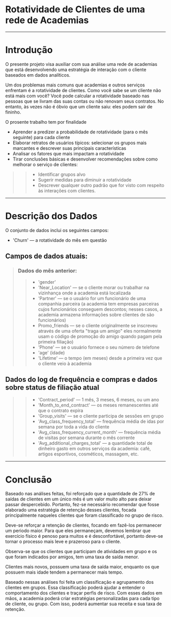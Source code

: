 # Rotatividade de Clientes de uma rede de Academias 

---

# Introdução

O presente projeto visa auxiliar com sua análise uma rede de academias que está desenvolvendo uma estratégia de interação com o cliente baseados em dados analíticos.

Um dos problemas mais comuns que academias e outros serviços enfrentam é a rotatividade de clientes. Como você sabe se um cliente não está mais com você? Você pode calcular a rotatividade baseado nas pessoas que se livram das suas contas ou não renovam seus contratos. No entanto, às vezes não é óbvio que um cliente saiu: eles podem sair de fininho.

O prosente trabalho tem por finalidade


*	Aprender a predizer a probabilidade de rotatividade (para o mês seguinte) para cada cliente
*	Elaborar retratos de usuários típicos: selecionar os grupos mais marcantes e descrever suas principais características
*	Analisar os fatores que mais impactam a rotatividade
*	Tirar conclusões básicas e desenvolver recomendações sobre como melhorar o serviço de clientes:
>> *	Identificar grupos alvo
>> *	Sugerir medidas para diminuir a rotatividade
>> *	Descrever qualquer outro padrão que for visto com respeito às interações com clientes.

---

# Descrição dos Dados

O conjunto de dados inclui os seguintes campos:

*	'Churn' — a rotatividade do mês em questão
## Campos de dados atuais:
> ###	Dados do mês anterior:
>> *	'gender'
>> *	'Near_Location' — se o cliente morar ou trabalhar na vizinhança onde a academia está localizada
>> *	'Partner' — se o usuário for um funcionário de uma companhia parceira (a academia tem empresas parceiras cujos funcionários conseguem descontos; nesses casos, a academia armazena informações sobre clientes de são funcionários)
>> *	Promo_friends — se o cliente originalmente se inscreveu através de uma oferta "traga um amigo" eles normalmente usam o código de promoção do amigo quando pagam pela primeira filiação)
>> *	'Phone' — se o usuário fornece o seu número de telefone
>> *	'age' (idade)
>> *	'Lifetime' — o tempo (em meses) desde a primeira vez que o cliente veio à academia

## Dados do log de frequência e compras e dados sobre status de filiação atual
>> *	'Contract_period' — 1 mês, 3 meses, 6 meses, ou um ano
>> *	'Month_to_end_contract' — os meses remanescentes até que o contrato expira
>> *	'Group_visits' — se o cliente participa de sessões em grupo
>> *	'Avg_class_frequency_total' — frequência média de idas por semana por toda a vida do cliente
>> *	'Avg_class_frequency_current_month' — frequência média de visitas por semana durante o mês corrente
>> *	'Avg_additional_charges_total' — a quantidade total de dinheiro gasto em outros serviços da academia: café, artigos esportivos, cosméticos, massagem, etc.

--- 

# Conclusão

Baseado nas análises feitas, foi reforçado que a quantidade de 27% de saídas de clientes em um único mês é um valor muito alto para deixar passar despercebido. Portanto, fez-se necessário recomendar que fosse elaborado uma estratégia de retenção desses clientes, focada principalmente naqueles clientes que foram classificado no grupo de risco. 

Deve-se reforçar a retenção de clientes, focando em fazê-los permanecer um periodo maior. Para que eles permaneçam, devemos lembrar que exercício físico é penoso para muitos e é desconfortável, portanto deve-se tornar o processo mais leve e prazeroso para o cliente. 

Observa-se que os clientes que participam de atividades em grupo e os que foram indicados por amigos, tem uma taxa de saída menor.

Clientes mais novos, possuem uma taxa de saída maior, enquanto os que possuem mais idade tendem a permanecer mais tempo.

Baseado nessas análises foi feita um classificação e agrupamento dos clientes em grupos. Essa classificação poderá ajudar a entender o comportamento dos clientes e traçar perfis de risco.
Com esses dados em mãos, a academia poderá criar estratégias personalizadas para cada tipo de cliente, ou grupo. Com isso, poderá aumentar sua receita e sua taxa de retenção.